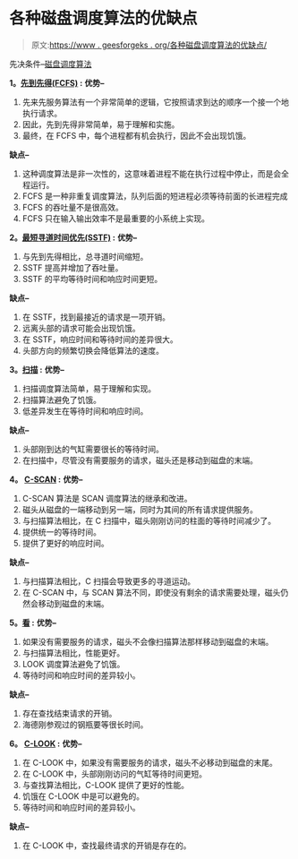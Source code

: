 # 各种磁盘调度算法的优缺点

> 原文:[https://www . geesforgeks . org/各种磁盘调度算法的优缺点/](https://www.geeksforgeeks.org/advantages-and-disadvantages-of-various-disk-scheduling-algorithms/)

先决条件–[磁盘调度算法](https://www.geeksforgeeks.org/disk-scheduling-algorithms/)

**1。[先到先得(FCFS)](https://www.geeksforgeeks.org/fcfs-disk-scheduling-algorithms/) :**
**优势–**

1.  先来先服务算法有一个非常简单的逻辑，它按照请求到达的顺序一个接一个地执行请求。
2.  因此，先到先得非常简单，易于理解和实施。
3.  最终，在 FCFS 中，每个进程都有机会执行，因此不会出现饥饿。

**缺点–**

1.  这种调度算法是非一次性的，这意味着进程不能在执行过程中停止，而是会全程运行。
2.  FCFS 是一种非重复调度算法，队列后面的短进程必须等待前面的长进程完成
3.  FCFS 的吞吐量不是很高效。
4.  FCFS 只在输入输出效率不是最重要的小系统上实现。

**2。[最短寻道时间优先(SSTF)](https://www.geeksforgeeks.org/program-for-sstf-disk-scheduling-algorithm/) :**
**优势–**

1.  与先到先得相比，总寻道时间缩短。
2.  SSTF 提高并增加了吞吐量。
3.  SSTF 的平均等待时间和响应时间更短。

**缺点–**

1.  在 SSTF，找到最接近的请求是一项开销。
2.  远离头部的请求可能会出现饥饿。
3.  在 SSTF，响应时间和等待时间的差异很大。
4.  头部方向的频繁切换会降低算法的速度。

**3。[扫描](https://www.geeksforgeeks.org/scan-elevator-disk-scheduling-algorithms/) :**
**优势–**

1.  扫描调度算法简单，易于理解和实现。
2.  扫描算法避免了饥饿。
3.  低差异发生在等待时间和响应时间。

**缺点–**

1.  头部刚到达的气缸需要很长的等待时间。
2.  在扫描中，尽管没有需要服务的请求，磁头还是移动到磁盘的末端。

**4。 [C-SCAN](https://www.geeksforgeeks.org/c-scan-disk-scheduling-algorithm/) :**
**优势–**

1.  C-SCAN 算法是 SCAN 调度算法的继承和改进。
2.  磁头从磁盘的一端移动到另一端，同时为其间的所有请求提供服务。
3.  与扫描算法相比，在 C 扫描中，磁头刚刚访问的柱面的等待时间减少了。
4.  提供统一的等待时间。
5.  提供了更好的响应时间。

**缺点–**

1.  与扫描算法相比，C 扫描会导致更多的寻道运动。
2.  在 C-SCAN 中，与 SCAN 算法不同，即使没有剩余的请求需要处理，磁头仍然会移动到磁盘的末端。

**5。[看](https://www.geeksforgeeks.org/look-disk-scheduling-algorithm/) :**
**优势–**

1.  如果没有需要服务的请求，磁头不会像扫描算法那样移动到磁盘的末端。
2.  与扫描算法相比，性能更好。
3.  LOOK 调度算法避免了饥饿。
4.  等待时间和响应时间的差异较小。

**缺点–**

1.  存在查找结束请求的开销。
2.  海德刚参观过的钢瓶要等很长时间。

**6。 [C-LOOK](https://www.geeksforgeeks.org/c-look-disk-scheduling-algorithm/) :**
**优势–**

1.  在 C-LOOK 中，如果没有需要服务的请求，磁头不必移动到磁盘的末尾。
2.  在 C-LOOK 中，头部刚刚访问的气缸等待时间更短。
3.  与查找算法相比，C-LOOK 提供了更好的性能。
4.  饥饿在 C-LOOK 中是可以避免的。
5.  等待时间和响应时间的差异较小。

**缺点–**

1.  在 C-LOOK 中，查找最终请求的开销是存在的。